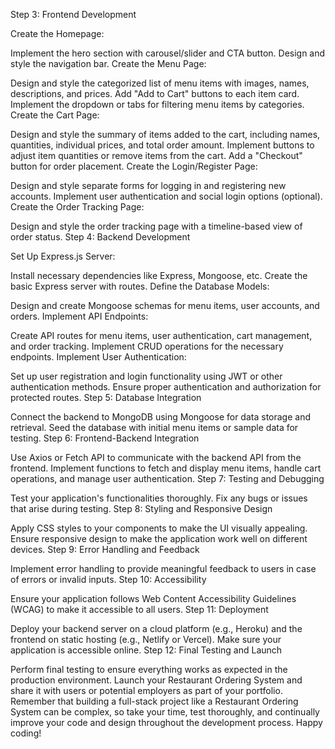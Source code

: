 Step 3: Frontend Development

Create the Homepage:

Implement the hero section with carousel/slider and CTA button.
Design and style the navigation bar.
Create the Menu Page:

Design and style the categorized list of menu items with images, names, descriptions, and prices.
Add "Add to Cart" buttons to each item card.
Implement the dropdown or tabs for filtering menu items by categories.
Create the Cart Page:

Design and style the summary of items added to the cart, including names, quantities, individual prices, and total order amount.
Implement buttons to adjust item quantities or remove items from the cart.
Add a "Checkout" button for order placement.
Create the Login/Register Page:

Design and style separate forms for logging in and registering new accounts.
Implement user authentication and social login options (optional).
Create the Order Tracking Page:

Design and style the order tracking page with a timeline-based view of order status.
Step 4: Backend Development

Set Up Express.js Server:

Install necessary dependencies like Express, Mongoose, etc.
Create the basic Express server with routes.
Define the Database Models:

Design and create Mongoose schemas for menu items, user accounts, and orders.
Implement API Endpoints:

Create API routes for menu items, user authentication, cart management, and order tracking.
Implement CRUD operations for the necessary endpoints.
Implement User Authentication:

Set up user registration and login functionality using JWT or other authentication methods.
Ensure proper authentication and authorization for protected routes.
Step 5: Database Integration

Connect the backend to MongoDB using Mongoose for data storage and retrieval.
Seed the database with initial menu items or sample data for testing.
Step 6: Frontend-Backend Integration

Use Axios or Fetch API to communicate with the backend API from the frontend.
Implement functions to fetch and display menu items, handle cart operations, and manage user authentication.
Step 7: Testing and Debugging

Test your application's functionalities thoroughly.
Fix any bugs or issues that arise during testing.
Step 8: Styling and Responsive Design

Apply CSS styles to your components to make the UI visually appealing.
Ensure responsive design to make the application work well on different devices.
Step 9: Error Handling and Feedback

Implement error handling to provide meaningful feedback to users in case of errors or invalid inputs.
Step 10: Accessibility

Ensure your application follows Web Content Accessibility Guidelines (WCAG) to make it accessible to all users.
Step 11: Deployment

Deploy your backend server on a cloud platform (e.g., Heroku) and the frontend on static hosting (e.g., Netlify or Vercel).
Make sure your application is accessible online.
Step 12: Final Testing and Launch

Perform final testing to ensure everything works as expected in the production environment.
Launch your Restaurant Ordering System and share it with users or potential employers as part of your portfolio.
Remember that building a full-stack project like a Restaurant Ordering System can be complex, so take your time, test thoroughly, and continually improve your code and design throughout the development process. Happy coding!